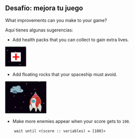 ## Desafío: mejora tu juego

What improvements can you make to your game?

Aquí tienes algunas sugerencias:

+ Add health packs that you can collect to gain extra lives.

![captura de pantalla](images/invaders-aid.png)

+ Add floating rocks that your spaceship must avoid.

![captura de pantalla](images/invaders-rocks.png)

+ Make more enemies appear when your score gets to `100`.

```blocks3
    wait until <(score :: variables) = [100]>
```
